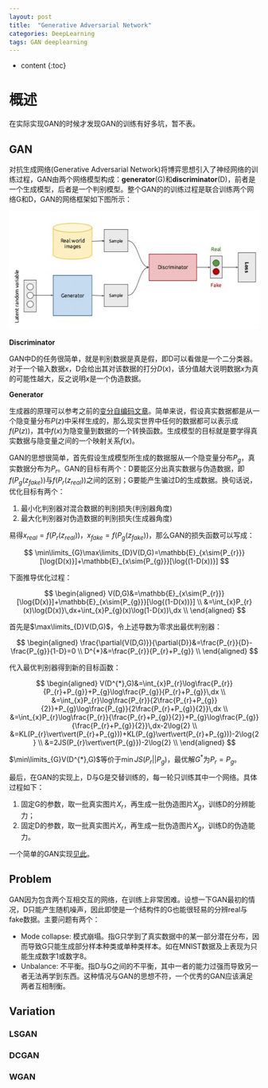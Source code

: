 ```yaml
---
layout: post
title:  "Generative Adversarial Network"
categories: DeepLearning
tags: GAN deeplearning
---
```


* content
{:toc}

# 概述

在实际实现GAN的时候才发现GAN的训练有好多坑，暂不表。

## GAN

对抗生成网络(Generative Adversarial Network)将博弈思想引入了神经网络的训练过程，GAN由两个网络模型构成：**generator**(G)和**discriminator**(D)，前者是一个生成模型，后者是一个判别模型。整个GAN的的训练过程是联合训练两个网络G和D，GAN的网络框架如下图所示：

![](/img/generator_and_discriminator1.png)

**Discriminator**

GAN中D的任务很简单，就是判别数据是真是假，即D可以看做是一个二分类器。对于一个输入数据$x$，D会给出其对该数据的打分$D(x)$，该分值越大说明数据$x$为真的可能性越大，反之说明$x$是一个伪造数据。

**Generator**

生成器的原理可以参考之前的[变分自编码文章](https://daya-jin.github.io/2019/02/09/AutoEncoder/#variational-auto-encoder)。简单来说，假设真实数据都是从一个隐变量分布$P(z)$中采样生成的，那么现实世界中任何的数据都可以表示成$f(P(z))$，其中$f(x)$为隐变量到数据的一个转换函数。生成模型的目标就是要学得真实数据与隐变量之间的一个映射关系$f(x)$。

GAN的思想很简单，首先假设生成模型所生成的数据服从一个隐变量分布$P_{g}$，真实数据分布为$P_{r}$。GAN的目标有两个：D要能区分出真实数据与伪造数据，即$f(P_{g}(z_{fake}))$与$f(P_{r}(z_{real}))$之间的区别；G要能产生骗过D的生成数据。换句话说，优化目标有两个：

1. 最小化判别器对混合数据的判别损失(判别器角度)
2. 最大化判别器对伪造数据的判别损失(生成器角度)

易得$x_{real}=f(P_{r}(z_{real}))$，$x_{fake}=f(P_{g}(z_{fake}))$，那么GAN的损失函数可以写成：

$$
\min\limits_{G}\max\limits_{D}V(D,G)=\mathbb{E}_{x\sim{P_{r}}}[\log{D(x)}]+\mathbb{E}_{x\sim{P_{g}}}[\log{(1-D(x))}]
$$

下面推导优化过程：

$$
\begin{aligned}
    V(D,G)&=\mathbb{E}_{x\sim{P_{r}}}[\log{D(x)}]+\mathbb{E}_{x\sim{P_{g}}}[\log{(1-D(x))}] \\
    &=\int_{x}P_{r}(x)\log{D(x)}\,dx+\int_{x}P_{g}(x)\log(1-D(x))\,dx \\
\end{aligned}
$$

首先是$\max\limits_{D}V(D,G)$，令上述导数为零求出最优判别器：

$$
\begin{aligned}
    \frac{\partial{V(D,G)}}{\partial{D}}&=\frac{P_{r}}{D}-\frac{P_{g}}{1-D}=0 \\
    D^{*}&=\frac{P_{r}}{P_{r}+P_{g}} \\
\end{aligned}
$$

代入最优判别器得到新的目标函数：

$$
\begin{aligned}
    V(D^{*},G)&=\int_{x}P_{r}\log\frac{P_{r}}{P_{r}+P_{g}}+P_{g}\log\frac{P_{g}}{P_{r}+P_{g}}\,dx \\
    &=\int_{x}P_{r}\log\frac{P_{r}}{2\frac{P_{r}+P_{g}}{2}}+P_{g}\log\frac{P_{g}}{2\frac{P_{r}+P_{g}}{2}}\,dx \\
    &=\int_{x}P_{r}\log\frac{P_{r}}{\frac{P_{r}+P_{g}}{2}}+P_{g}\log\frac{P_{g}}{\frac{P_{r}+P_{g}}{2}}\,dx-2\log{2} \\
    &=KL(P_{r}\vert\vert(P_{r}+P_{g}))+KL(P_{g}\vert\vert(P_{r}+P_{g}))-2\log{2} \\
    &=2JS(P_{r}\vert\vert{P_{g}})-2\log{2} \\
\end{aligned}
$$

$\min\limits_{G}V(D^{*},G)$等价于$\min{JS(P_{r}\vert\vert{P_{g}})}$，最优解$G^{*}$为$P_{r}=P_{g}$。

最后，在GAN的实现上，D与G是交替训练的，每一轮只训练其中一个网络。具体过程如下：

1. 固定G的参数，取一批真实图片$X_{r}$，再生成一批伪造图片$X_{g}$，训练D的分辨能力；
2. 固定D的参数，取一批真实图片$X_{r}$，再生成一批伪造图片$X_{g}$，训练D的伪造能力。

一个简单的GAN实现[见此](https://github.com/Daya-Jin/DL_for_learner/blob/master/GAN/VanillaGAN.ipynb)。

## Problem

GAN因为包含两个互相交互的网络，在训练上非常困难。设想一下GAN最初的情况，D只能产生随机噪声，因此即使是一个结构件的G也能很轻易的分辨real与fake数据。主要问题有两个：

- Mode collapse: 模式崩塌。指G只学到了真实数据中的某一部分潜在分布，因而导致G只能生成部分样本种类或单种类样本。如在MNIST数据及上表现为只能生成数字$1$或数字$8$。
- Unbalance: 不平衡。指D与G之间的不平衡，其中一者的能力过强而导致另一者无法再学到东西。这种情况与GAN的思想不符，一个优秀的GAN应该满足两者互相制衡。

## Variation

### LSGAN

### DCGAN

### WGAN
